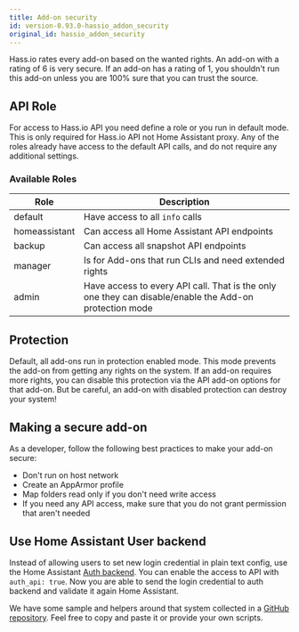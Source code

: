 ```yaml
---
title: Add-on security
id: version-0.93.0-hassio_addon_security
original_id: hassio_addon_security
---
```


Hass.io rates every add-on based on the wanted rights. An add-on with a rating of 6 is very secure. If an add-on has a rating of 1, you shouldn't run this add-on unless you are 100% sure that you can trust the source.

## API Role

For access to Hass.io API you need define a role or you run in default mode. This is only required for Hass.io API not Home Assistant proxy. Any of the roles already have access to the default API calls, and do not require any additional settings.

### Available Roles

| Role | Description |
|------|-------------|
| default | Have access to all `info` calls |
| homeassistant | Can access all Home Assistant API endpoints |
| backup | Can access all snapshot API endpoints |
| manager | Is for Add-ons that run CLIs and need extended rights |
| admin | Have access to every API call. That is the only one they can disable/enable the Add-on protection mode |

## Protection

Default, all add-ons run in protection enabled mode. This mode prevents the add-on from getting any rights on the system. If an add-on requires more rights, you can disable this protection via the API add-on options for that add-on. But be careful, an add-on with disabled protection can destroy your system!

## Making a secure add-on

As a developer, follow the following best practices to make your add-on secure:

- Don't run on host network
- Create an AppArmor profile
- Map folders read only if you don't need write access
- If you need any API access, make sure that you do not grant permission that aren't needed

## Use Home Assistant User backend

Instead of allowing users to set new login credential in plain text config, use the Home Assistant [Auth backend][hassio-api-auth]. You can enable the access to API with `auth_api: true`. Now you are able to send the login credential to auth backend and validate it again Home Assistant.

We have some sample and helpers around that system collected in a [GitHub repository][hassio-auth]. Feel free to copy and paste it or provide your own scripts.

[hassio-auth]: https://github.com/home-assistant/hassio-auth
[hassio-api-auth]: https://github.com/home-assistant/hassio/blob/dev/API.md#auth--sso-api
